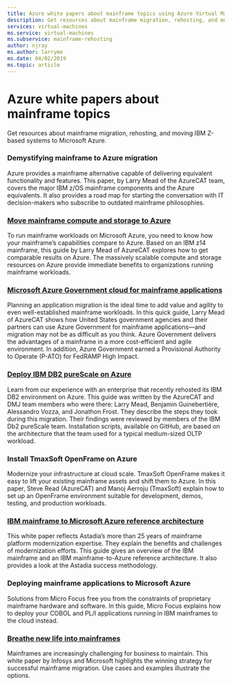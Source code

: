 ```yaml
---
title: Azure white papers about mainframe topics using Azure Virtual Machines and Azure Storage
description: Get resources about mainframe migration, rehosting, and moving IBM Z-based systems to Microsoft Azure.
services: virtual-machines
ms.service: virtual-machines
ms.subservice: mainframe-rehosting
author: njray
ms.author: larryme
ms.date: 04/02/2019
ms.topic: article
---
```

# Azure white papers about mainframe topics

Get resources about mainframe migration, rehosting, and moving IBM Z-based systems to Microsoft Azure.

### Demystifying mainframe to Azure migration

Azure provides a mainframe alternative capable of delivering equivalent functionality and features. This paper, by Larry Mead of the AzureCAT team, covers the major IBM z/OS mainframe components and the Azure equivalents. It also provides a road map for starting the conversation with IT decision-makers who subscribe to outdated mainframe philosophies.

### [Move mainframe compute and storage to Azure](https://azure.microsoft.com/solutions/migration/mainframe/)

To run mainframe workloads on Microsoft Azure, you need to know how your mainframe’s capabilities compare to Azure. Based on an IBM z14 mainframe, this guide by Larry Mead of AzureCAT explores how to get comparable results on Azure. The massively scalable compute and storage resources on Azure provide immediate benefits to organizations running mainframe workloads.

### [Microsoft Azure Government cloud for mainframe applications](https://azure.microsoft.com/explore/global-infrastructure/government/)

Planning an application migration is the ideal time to add value and agility to even well-established mainframe workloads. In this quick guide, Larry Mead of AzureCAT shows how United States government agencies and their partners can use Azure Government for mainframe applications—and migration may not be as difficult as you think. Azure Government delivers the advantages of a mainframe in a more cost-efficient and agile environment. In addition, Azure Government earned a Provisional Authority to Operate (P-ATO) for FedRAMP High Impact.

### [Deploy IBM DB2 pureScale on Azure](https://azure.microsoft.com/solutions/migration/mainframe/)

Learn from our experience with an enterprise that recently rehosted its IBM DB2 environment on Azure. This guide was written by the AzureCAT and DMJ team members who were there: Larry Mead, Benjamin Guinebertière, Alessandro Vozza, and Jonathon Frost. They describe the steps they took during this migration. Their findings were reviewed by members of the IBM Db2 pureScale team. Installation scripts, available on GitHub, are based on the architecture that the team used for a typical medium-sized OLTP workload.

### Install TmaxSoft OpenFrame on Azure

Modernize your infrastructure at cloud scale. TmaxSoft OpenFrame makes it easy to lift your existing mainframe assets and shift them to Azure. In this paper, Steve Read (AzureCAT) and Manoj Aerroju (TmaxSoft) explain how to set up an OpenFrame environment suitable for development, demos, testing, and production workloads.

### [IBM mainframe to Microsoft Azure reference architecture](https://www.astadia.com/whitepaper/ibm-mainframe-to-microsoft-azure)

This white paper reflects Astadia’s more than 25 years of mainframe platform modernization expertise. They explain the benefits and challenges of modernization efforts. This guide gives an overview of the IBM mainframe and an IBM mainframe-to-Azure reference architecture. It also provides a look at the Astadia success methodology.

### Deploying mainframe applications to Microsoft Azure

Solutions from Micro Focus free you from the constraints of proprietary mainframe hardware and software. In this guide, Micro Focus explains how to deploy your COBOL and PL/I applications running in IBM mainframes to the cloud instead.

### [Breathe new life into mainframes](https://www.infosys.com/services/modernization/breathe-new-life-mainframes.html)

 Mainframes are increasingly challenging for business to maintain. This white paper by Infosys and Microsoft highlights the winning strategy for successful mainframe migration. Use cases and examples illustrate the options.
